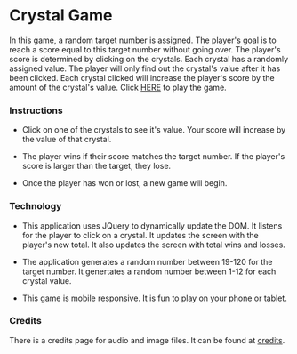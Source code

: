 # Crystal Game
In this game, a random target number is assigned. The player's goal is to reach a score equal to this target number without going over. The player's score is determined by clicking on the crystals. Each crystal has a randomly assigned value. The player will only find out the crystal's value after it has been clicked. Each crystal clicked will increase the player's score by the amount of the crystal's value.  Click [HERE]( https://savycodr.github.io/crystal-game/) to play the game.

### Instructions

* Click on one of the crystals to see it's value. Your score will increase by the value of that crystal.

* The player wins if their score matches the target number. If the player's score is larger than the target, they lose.

* Once the player has won or lost, a new game will begin.

### Technology

* This application uses JQuery to dynamically update the DOM. It listens for the player to click on a crystal. It updates the screen with the player's new total. It also updates the screen with total wins and losses.

* The application generates a random number between 19-120 for the target number. It  genertates a random number between 1-12 for each crystal value.

* This game is mobile responsive. It is fun to play on your phone or tablet.

### Credits
There is a credits page for audio and image files. It can be found at [credits](credit.html).

